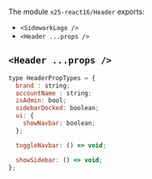 The module `x25-react16/Header` exports: 
- `<SideworkLogo />`
- `<Header ...props />`

## `<Header ...props />`

```jsx
type HeaderPropTypes = {
  brand : string;
  accountName : string;
  isAdmin: bool;
  sidebarDocked: boolean;
  ui: {
    showNavbar: boolean;
  };

  toggleNavbar: () => void;

  showSidebar: () => void;
};
```